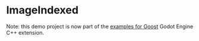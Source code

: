 # ImageIndexed

Note: this demo project is now part of the
[examples for Goost](https://github.com/GoostGD/goost-examples) Godot
Engine C++ extension.
